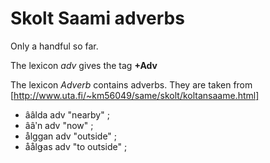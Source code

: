 

# Skolt Saami adverbs

Only a handful so far.

The lexicon *adv* gives the tag **+Adv**

The lexicon *Adverb* contains adverbs.
They are taken from [http://www.uta.fi/~km56049/same/skolt/koltansaame.html]

 * ââlda adv "nearby" ; 
 * ââʹn adv "now" ;  
 * ålggan adv "outside" ;  
 * åålǥas adv "to outside" ;  

